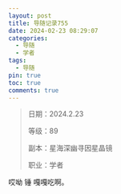 ```yaml
---
layout: post
title: 导随记录755
date: 2024-02-23 08:29:07
categories:
  - 导随
  - 学者
tags:
  - 导随
pin: true
toc: true
comments: true
---
```

> 日期：2024.2.23
>
> 等级：89
>
> 副本：星海深幽寻因星晶镜
>
> 职业：学者

哎呦 锤 嘎嘎吃啊。